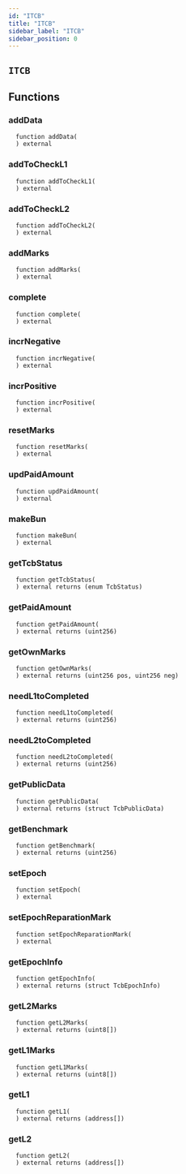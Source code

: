 ```yaml
---
id: "ITCB"
title: "ITCB"
sidebar_label: "ITCB"
sidebar_position: 0
---
```

[Ballot]: ../Ballot.md#Ballot
[Ballot-superpro-contract-ISuperpro]: ../Ballot.md#Ballot-superpro-contract-ISuperpro
[Ballot-info-struct-BallotInfo]: ../Ballot.md#Ballot-info-struct-BallotInfo
[Ballot-voters-struct-VoterInfo--]: ../Ballot.md#Ballot-voters-struct-VoterInfo--
[Ballot-userVote-mapping-address----uint256-]: ../Ballot.md#Ballot-userVote-mapping-address----uint256-
[Ballot-constructor-address-address-uint256-struct-ModifyRequest-]: ../Ballot.md#Ballot-constructor-address-address-uint256-struct-ModifyRequest-
[Ballot-vote-bool-]: ../Ballot.md#Ballot-vote-bool-
[Ballot-getInfo--]: ../Ballot.md#Ballot-getInfo--
[Ballot-setState-enum-BallotState-enum-BallotStateReason-]: ../Ballot.md#Ballot-setState-enum-BallotState-enum-BallotStateReason-
[Ballot-NewVote-address-bool-]: ../Ballot.md#Ballot-NewVote-address-bool-
[Offer]: ../Offer.md#Offer
[Offer-onlyProviderActionAccount--]: ../Offer.md#Offer-onlyProviderActionAccount--
[Offer-superpro-contract-ISuperpro]: ../Offer.md#Offer-superpro-contract-ISuperpro
[Offer-providers-contract-IProviderRegistry]: ../Offer.md#Offer-providers-contract-IProviderRegistry
[Offer-valueOffersFactory-contract-IValueOffersFactory]: ../Offer.md#Offer-valueOffersFactory-contract-IValueOffersFactory
[Offer-provider-address]: ../Offer.md#Offer-provider-address
[Offer-externalId-bytes32]: ../Offer.md#Offer-externalId-bytes32
[Offer-info-struct-OfferInfo]: ../Offer.md#Offer-info-struct-OfferInfo
[Offer-origins-struct-Origins]: ../Offer.md#Offer-origins-struct-Origins
[Offer-restrictions-mapping-enum-OfferType----struct-AddressHashSet-]: ../Offer.md#Offer-restrictions-mapping-enum-OfferType----struct-AddressHashSet-
[Offer-typesRestrictions-mapping-enum-OfferType----bool-]: ../Offer.md#Offer-typesRestrictions-mapping-enum-OfferType----bool-
[Offer-constructor-address-address-address-struct-OfferInfo-bytes32-]: ../Offer.md#Offer-constructor-address-address-address-struct-OfferInfo-bytes32-
[Offer-getOrigins--]: ../Offer.md#Offer-getOrigins--
[Offer-setName-string-]: ../Offer.md#Offer-setName-string-
[Offer-setDescription-string-]: ../Offer.md#Offer-setDescription-string-
[Offer-getProviderAuthority--]: ../Offer.md#Offer-getProviderAuthority--
[Offer-getInfo--]: ../Offer.md#Offer-getInfo--
[Offer-isCancelable--]: ../Offer.md#Offer-isCancelable--
[Offer-isEnabled--]: ../Offer.md#Offer-isEnabled--
[Offer-getDisabledAfter--]: ../Offer.md#Offer-getDisabledAfter--
[Offer-isAllowedFor-address-]: ../Offer.md#Offer-isAllowedFor-address-
[Offer-isRestrictionsPermitThatOffer-address-]: ../Offer.md#Offer-isRestrictionsPermitThatOffer-address-
[Offer-isRestrictedByOfferType-enum-OfferType-]: ../Offer.md#Offer-isRestrictedByOfferType-enum-OfferType-
[Offer-getClosingPrice-uint256-uint256-]: ../Offer.md#Offer-getClosingPrice-uint256-uint256-
[Offer-getHoldDeposit--]: ../Offer.md#Offer-getHoldDeposit--
[Offer-getOfferType--]: ../Offer.md#Offer-getOfferType--
[Offer-getOfferGroup--]: ../Offer.md#Offer-getOfferGroup--
[Offer-getProvider--]: ../Offer.md#Offer-getProvider--
[Offer-enable--]: ../Offer.md#Offer-enable--
[Offer-disable--]: ../Offer.md#Offer-disable--
[OffersFactory]: ../OffersFactory.md#OffersFactory
[OffersFactory-superpro-contract-ISuperpro]: ../OffersFactory.md#OffersFactory-superpro-contract-ISuperpro
[OffersFactory-offers-address--]: ../OffersFactory.md#OffersFactory-offers-address--
[OffersFactory-offersProvider-mapping-address----address-]: ../OffersFactory.md#OffersFactory-offersProvider-mapping-address----address-
[OffersFactory-constructor-address-]: ../OffersFactory.md#OffersFactory-constructor-address-
[OffersFactory-create-address-struct-OfferInfo-bytes32-]: ../OffersFactory.md#OffersFactory-create-address-struct-OfferInfo-bytes32-
[OffersFactory-getOffers--]: ../OffersFactory.md#OffersFactory-getOffers--
[OffersFactory-getOffersProvider-address-]: ../OffersFactory.md#OffersFactory-getOffersProvider-address-
[OffersFactory-OfferCreated-address-]: ../OffersFactory.md#OffersFactory-OfferCreated-address-
[Order]: ../Order.md#Order
[Order-onlyProviderActionAccount--]: ../Order.md#Order-onlyProviderActionAccount--
[Order-onlyConsumer--]: ../Order.md#Order-onlyConsumer--
[Order-parentOrder-address]: ../Order.md#Order-parentOrder-address
[Order-consumer-address]: ../Order.md#Order-consumer-address
[Order-startDate-uint256]: ../Order.md#Order-startDate-uint256
[Order-subOrders-address--]: ../Order.md#Order-subOrders-address--
[Order-externalId-bytes32]: ../Order.md#Order-externalId-bytes32
[Order-orderInfo-struct-OrderInfo]: ../Order.md#Order-orderInfo-struct-OrderInfo
[Order-orderResult-struct-OrderResult]: ../Order.md#Order-orderResult-struct-OrderResult
[Order-offerType-enum-OfferType]: ../Order.md#Order-offerType-enum-OfferType
[Order-origins-struct-Origins]: ../Order.md#Order-origins-struct-Origins
[Order-superpro-contract-ISuperpro]: ../Order.md#Order-superpro-contract-ISuperpro
[Order-changeWithdrawn-bool]: ../Order.md#Order-changeWithdrawn-bool
[Order-profitWithdrawn-bool]: ../Order.md#Order-profitWithdrawn-bool
[Order-suborderGroupCount-mapping-enum-OfferGroup----uint256-]: ../Order.md#Order-suborderGroupCount-mapping-enum-OfferGroup----uint256-
[Order-inputOffersTypesCount-mapping-enum-OfferType----uint256-]: ../Order.md#Order-inputOffersTypesCount-mapping-enum-OfferType----uint256-
[Order-constructor-address-address-address-struct-OrderInfo-uint256-bool-bytes32-]: ../Order.md#Order-constructor-address-address-address-struct-OrderInfo-uint256-bool-bytes32-
[Order-getOrigins--]: ../Order.md#Order-getOrigins--
[Order-start--]: ../Order.md#Order-start--
[Order-updateStatusFromSuborders-address-enum-OrderStatus-]: ../Order.md#Order-updateStatusFromSuborders-address-enum-OrderStatus-
[Order-complete-enum-OrderStatus-string-string-]: ../Order.md#Order-complete-enum-OrderStatus-string-string-
[Order-cancelOrder--]: ../Order.md#Order-cancelOrder--
[Order-isCompleted--]: ../Order.md#Order-isCompleted--
[Order-isReadyForProcessing--]: ../Order.md#Order-isReadyForProcessing--
[Order-setProcessingStatus--]: ../Order.md#Order-setProcessingStatus--
[Order-updateStatus-enum-OrderStatus-uint256-]: ../Order.md#Order-updateStatus-enum-OrderStatus-uint256-
[Order-getOrderInfo--]: ../Order.md#Order-getOrderInfo--
[Order-getOrderResult--]: ../Order.md#Order-getOrderResult--
[Order-getSubOrders--]: ../Order.md#Order-getSubOrders--
[Order-getChangeWithdrawn--]: ../Order.md#Order-getChangeWithdrawn--
[Order-getProfitWithdrawn--]: ../Order.md#Order-getProfitWithdrawn--
[Order-getConsumer--]: ../Order.md#Order-getConsumer--
[Order-getOrderPrice--]: ../Order.md#Order-getOrderPrice--
[Order-getParentOrder--]: ../Order.md#Order-getParentOrder--
[Order-createSubOrder-struct-OrderInfo-bool-bytes32-]: ../Order.md#Order-createSubOrder-struct-OrderInfo-bool-bytes32-
[Order-withdrawProfit--]: ../Order.md#Order-withdrawProfit--
[Order-withdrawChange--]: ../Order.md#Order-withdrawChange--
[Order-getExteranlId--]: ../Order.md#Order-getExteranlId--
[Order-OrderStatusUpdated-address-enum-OrderStatus-]: ../Order.md#Order-OrderStatusUpdated-address-enum-OrderStatus-
[Order-SubOrderCreated-address-]: ../Order.md#Order-SubOrderCreated-address-
[OrdersFactory]: ../OrdersFactory.md#OrdersFactory
[OrdersFactory-onlyOrder-uint256-]: ../OrdersFactory.md#OrdersFactory-onlyOrder-uint256-
[OrdersFactory-orderConsumer-mapping-address----address-]: ../OrdersFactory.md#OrdersFactory-orderConsumer-mapping-address----address-
[OrdersFactory-orderHoldDeposits-mapping-address----uint256-]: ../OrdersFactory.md#OrdersFactory-orderHoldDeposits-mapping-address----uint256-
[OrdersFactory-orderBlockingSuborders-mapping-address----mapping-address----uint256--]: ../OrdersFactory.md#OrdersFactory-orderBlockingSuborders-mapping-address----mapping-address----uint256--
[OrdersFactory-orderBlockingSubordersCount-mapping-address----uint256-]: ../OrdersFactory.md#OrdersFactory-orderBlockingSubordersCount-mapping-address----uint256-
[OrdersFactory-allOrders-address--]: ../OrdersFactory.md#OrdersFactory-allOrders-address--
[OrdersFactory-superpro-contract-ISuperpro]: ../OrdersFactory.md#OrdersFactory-superpro-contract-ISuperpro
[OrdersFactory-constructor-address-]: ../OrdersFactory.md#OrdersFactory-constructor-address-
[OrdersFactory-create-struct-OrderInfo-uint256-bool-bytes32-]: ../OrdersFactory.md#OrdersFactory-create-struct-OrderInfo-uint256-bool-bytes32-
[OrdersFactory-refillOrder-address-uint256-]: ../OrdersFactory.md#OrdersFactory-refillOrder-address-uint256-
[OrdersFactory-addSubOrder-address-uint256-struct-OrderInfo-bool-bytes32-]: ../OrdersFactory.md#OrdersFactory-addSubOrder-address-uint256-struct-OrderInfo-bool-bytes32-
[OrdersFactory-onOrderCompleted-address-bool-]: ../OrdersFactory.md#OrdersFactory-onOrderCompleted-address-bool-
[OrdersFactory-transferProfit-uint256-address-]: ../OrdersFactory.md#OrdersFactory-transferProfit-uint256-address-
[OrdersFactory-transferChange-uint256-]: ../OrdersFactory.md#OrdersFactory-transferChange-uint256-
[OrdersFactory-isValidOrder-address-]: ../OrdersFactory.md#OrdersFactory-isValidOrder-address-
[OrdersFactory-listAll--]: ../OrdersFactory.md#OrdersFactory-listAll--
[OrdersFactory-getOrderHoldDeposit-address-]: ../OrdersFactory.md#OrdersFactory-getOrderHoldDeposit-address-
[OrdersFactory-getOrderBlockingSubordersCount-address-]: ../OrdersFactory.md#OrdersFactory-getOrderBlockingSubordersCount-address-
[OrdersFactory-OrderCreated-address-]: ../OrdersFactory.md#OrdersFactory-OrderCreated-address-
[Provider]: ../Provider.md#Provider
[Provider-onlyAuthority--]: ../Provider.md#Provider-onlyAuthority--
[Provider-onlyTeeOffersFactory--]: ../Provider.md#Provider-onlyTeeOffersFactory--
[Provider-onlyOffersFactory--]: ../Provider.md#Provider-onlyOffersFactory--
[Provider-superpro-contract-ISuperpro]: ../Provider.md#Provider-superpro-contract-ISuperpro
[Provider-auth-address]: ../Provider.md#Provider-auth-address
[Provider-externalId-bytes32]: ../Provider.md#Provider-externalId-bytes32
[Provider-violationRate-uint256]: ../Provider.md#Provider-violationRate-uint256
[Provider-offers-struct-ProviderOffers]: ../Provider.md#Provider-offers-struct-ProviderOffers
[Provider-info-struct-ProviderInfo]: ../Provider.md#Provider-info-struct-ProviderInfo
[Provider-origins-struct-Origins]: ../Provider.md#Provider-origins-struct-Origins
[Provider-constructor-address-address-struct-ProviderInfo-bytes32-]: ../Provider.md#Provider-constructor-address-address-struct-ProviderInfo-bytes32-
[Provider-getOrigins--]: ../Provider.md#Provider-getOrigins--
[Provider-addOffer-address-]: ../Provider.md#Provider-addOffer-address-
[Provider-setOfferState-bool-uint256-]: ../Provider.md#Provider-setOfferState-bool-uint256-
[Provider-modify-struct-ProviderInfo-]: ../Provider.md#Provider-modify-struct-ProviderInfo-
[Provider-incrViolationRate--]: ../Provider.md#Provider-incrViolationRate--
[Provider-gc--]: ../Provider.md#Provider-gc--
[Provider-getAuth--]: ../Provider.md#Provider-getAuth--
[Provider-getTokenReceiver--]: ../Provider.md#Provider-getTokenReceiver--
[Provider-getActionAccount--]: ../Provider.md#Provider-getActionAccount--
[Provider-getInfo--]: ../Provider.md#Provider-getInfo--
[Provider-getViolationRate--]: ../Provider.md#Provider-getViolationRate--
[Provider-getTargetSecDepo-uint256-]: ../Provider.md#Provider-getTargetSecDepo-uint256-
[Provider-valueEnabledRecently--]: ../Provider.md#Provider-valueEnabledRecently--
[Provider-teeEnabledRecently--]: ../Provider.md#Provider-teeEnabledRecently--
[Provider-getValueOffers--]: ../Provider.md#Provider-getValueOffers--
[Provider-getTeeOffers--]: ../Provider.md#Provider-getTeeOffers--
[Provider-hasEnabledOffers--]: ../Provider.md#Provider-hasEnabledOffers--
[Provider-getOffersState--]: ../Provider.md#Provider-getOffersState--
[Provider-getExteranlId--]: ../Provider.md#Provider-getExteranlId--
[ProviderRegistry]: ../ProviderRegistry.md#ProviderRegistry
[ProviderRegistry-onlyNotRegistred--]: ../ProviderRegistry.md#ProviderRegistry-onlyNotRegistred--
[ProviderRegistry-onlyConsensus--]: ../ProviderRegistry.md#ProviderRegistry-onlyConsensus--
[ProviderRegistry-superpro-contract-ISuperpro]: ../ProviderRegistry.md#ProviderRegistry-superpro-contract-ISuperpro
[ProviderRegistry-providersInfo-mapping-address----address-]: ../ProviderRegistry.md#ProviderRegistry-providersInfo-mapping-address----address-
[ProviderRegistry-providersInfoList-address--]: ../ProviderRegistry.md#ProviderRegistry-providersInfoList-address--
[ProviderRegistry-constructor-address-]: ../ProviderRegistry.md#ProviderRegistry-constructor-address-
[ProviderRegistry-register-struct-ProviderInfo-bytes32-]: ../ProviderRegistry.md#ProviderRegistry-register-struct-ProviderInfo-bytes32-
[ProviderRegistry-get-address-]: ../ProviderRegistry.md#ProviderRegistry-get-address-
[ProviderRegistry-refillSecurityDepo-uint256-]: ../ProviderRegistry.md#ProviderRegistry-refillSecurityDepo-uint256-
[ProviderRegistry-returnSecurityDepo-uint256-]: ../ProviderRegistry.md#ProviderRegistry-returnSecurityDepo-uint256-
[ProviderRegistry-listAll--]: ../ProviderRegistry.md#ProviderRegistry-listAll--
[ProviderRegistry-checkRegistration-address-]: ../ProviderRegistry.md#ProviderRegistry-checkRegistration-address-
[ProviderRegistry-hasEnoughSecurityDeposit-address-]: ../ProviderRegistry.md#ProviderRegistry-hasEnoughSecurityDeposit-address-
[ProviderRegistry-chargePenalty-address-uint256-]: ../ProviderRegistry.md#ProviderRegistry-chargePenalty-address-uint256-
[ProviderRegistry-getSecurityDeposit-address-]: ../ProviderRegistry.md#ProviderRegistry-getSecurityDeposit-address-
[ProviderRegistry-ProviderRegistred-address-]: ../ProviderRegistry.md#ProviderRegistry-ProviderRegistred-address-
[Ratings]: ../Ratings.md#Ratings
[Staking]: ../Staking.md#Staking
[Staking-superpro-contract-ISuperpro]: ../Staking.md#Staking-superpro-contract-ISuperpro
[Staking-stakes-mapping-address----struct-StakeInfo-]: ../Staking.md#Staking-stakes-mapping-address----struct-StakeInfo-
[Staking-userLockedTokens-mapping-address----mapping-enum-ContractName----struct-LockedTokens--]: ../Staking.md#Staking-userLockedTokens-mapping-address----mapping-enum-ContractName----struct-LockedTokens--
[Staking-constructor-address-]: ../Staking.md#Staking-constructor-address-
[Staking-stake-uint256-]: ../Staking.md#Staking-stake-uint256-
[Staking-stakeFor-address-uint256-]: ../Staking.md#Staking-stakeFor-address-uint256-
[Staking-unstake-uint256-]: ../Staking.md#Staking-unstake-uint256-
[Staking-lock-address-uint256-uint256-]: ../Staking.md#Staking-lock-address-uint256-uint256-
[Staking-unlock-address-uint256-]: ../Staking.md#Staking-unlock-address-uint256-
[Staking-confiscateFrom-address-uint256-]: ../Staking.md#Staking-confiscateFrom-address-uint256-
[Staking-getStakeInfo-address-]: ../Staking.md#Staking-getStakeInfo-address-
[Staking-getLockInfo-address-enum-ContractName-]: ../Staking.md#Staking-getLockInfo-address-enum-ContractName-
[Superpro]: ../Superpro.md#Superpro
[Superpro-onlyIfInitializated--]: ../Superpro.md#Superpro-onlyIfInitializated--
[Superpro-owner-address]: ../Superpro.md#Superpro-owner-address
[Superpro-contracts-mapping-enum-ContractName----address-]: ../Superpro.md#Superpro-contracts-mapping-enum-ContractName----address-
[Superpro-params-mapping-enum-ParamName----uint256-]: ../Superpro.md#Superpro-params-mapping-enum-ParamName----uint256-
[Superpro-init-struct-SuperproConfig-]: ../Superpro.md#Superpro-init-struct-SuperproConfig-
[Superpro-getLatestSuperpro--]: ../Superpro.md#Superpro-getLatestSuperpro--
[Superpro-getNameByAddress-address-]: ../Superpro.md#Superpro-getNameByAddress-address-
[Superpro-setAddress-enum-ContractName-address-]: ../Superpro.md#Superpro-setAddress-enum-ContractName-address-
[Superpro-getAddress-enum-ContractName-]: ../Superpro.md#Superpro-getAddress-enum-ContractName-
[Superpro-setParam-enum-ParamName-uint256-]: ../Superpro.md#Superpro-setParam-enum-ParamName-uint256-
[Superpro-getParam-enum-ParamName-]: ../Superpro.md#Superpro-getParam-enum-ParamName-
[SuperproToken]: ../SuperproToken.md#SuperproToken
[SuperproToken-superpro-contract-ISuperpro]: ../SuperproToken.md#SuperproToken-superpro-contract-ISuperpro
[SuperproToken-constructor-address-uint256-string-string-]: ../SuperproToken.md#SuperproToken-constructor-address-uint256-string-string-
[SuperproToken-mint-address-uint256-]: ../SuperproToken.md#SuperproToken-mint-address-uint256-
[TeeOffer]: ../TeeOffer.md#TeeOffer
[TeeOffer-onlyProviderActionAccount--]: ../TeeOffer.md#TeeOffer-onlyProviderActionAccount--
[TeeOffer-onlyTeeOffersFactory--]: ../TeeOffer.md#TeeOffer-onlyTeeOffersFactory--
[TeeOffer-notBlocked--]: ../TeeOffer.md#TeeOffer-notBlocked--
[TeeOffer-provider-address]: ../TeeOffer.md#TeeOffer-provider-address
[TeeOffer-violationRate-uint8]: ../TeeOffer.md#TeeOffer-violationRate-uint8
[TeeOffer-disabledAfter-uint256]: ../TeeOffer.md#TeeOffer-disabledAfter-uint256
[TeeOffer-externalId-bytes32]: ../TeeOffer.md#TeeOffer-externalId-bytes32
[TeeOffer-info-struct-TeeOfferInfo]: ../TeeOffer.md#TeeOffer-info-struct-TeeOfferInfo
[TeeOffer-origins-struct-Origins]: ../TeeOffer.md#TeeOffer-origins-struct-Origins
[TeeOffer-superpro-contract-ISuperpro]: ../TeeOffer.md#TeeOffer-superpro-contract-ISuperpro
[TeeOffer-tcbLocked-mapping-address----struct-LockedTokens-]: ../TeeOffer.md#TeeOffer-tcbLocked-mapping-address----struct-LockedTokens-
[TeeOffer-tcbAddedTime-mapping-address----uint256-]: ../TeeOffer.md#TeeOffer-tcbAddedTime-mapping-address----uint256-
[TeeOffer-totalLocked-uint256]: ../TeeOffer.md#TeeOffer-totalLocked-uint256
[TeeOffer-tlbAddedTime-uint256]: ../TeeOffer.md#TeeOffer-tlbAddedTime-uint256
[TeeOffer-constructor-address-address-address-struct-TeeOfferInfo-bytes32-]: ../TeeOffer.md#TeeOffer-constructor-address-address-address-struct-TeeOfferInfo-bytes32-
[TeeOffer-getOrigins--]: ../TeeOffer.md#TeeOffer-getOrigins--
[TeeOffer-setName-string-]: ../TeeOffer.md#TeeOffer-setName-string-
[TeeOffer-setDescription-string-]: ../TeeOffer.md#TeeOffer-setDescription-string-
[TeeOffer-setKeys-string-]: ../TeeOffer.md#TeeOffer-setKeys-string-
[TeeOffer-enable--]: ../TeeOffer.md#TeeOffer-enable--
[TeeOffer-disable--]: ../TeeOffer.md#TeeOffer-disable--
[TeeOffer-addTlb-string-]: ../TeeOffer.md#TeeOffer-addTlb-string-
[TeeOffer-addTcb-address-]: ../TeeOffer.md#TeeOffer-addTcb-address-
[TeeOffer-blockOffer--]: ../TeeOffer.md#TeeOffer-blockOffer--
[TeeOffer-lock-address-uint256-]: ../TeeOffer.md#TeeOffer-lock-address-uint256-
[TeeOffer-unlock-address-uint256-]: ../TeeOffer.md#TeeOffer-unlock-address-uint256-
[TeeOffer-incrViolationRate--]: ../TeeOffer.md#TeeOffer-incrViolationRate--
[TeeOffer-getClosingPrice-uint256-uint256-]: ../TeeOffer.md#TeeOffer-getClosingPrice-uint256-uint256-
[TeeOffer-isCancelable--]: ../TeeOffer.md#TeeOffer-isCancelable--
[TeeOffer-isEnabled--]: ../TeeOffer.md#TeeOffer-isEnabled--
[TeeOffer-getLastTlbAddedTime--]: ../TeeOffer.md#TeeOffer-getLastTlbAddedTime--
[TeeOffer-getLastTcbAddedTime--]: ../TeeOffer.md#TeeOffer-getLastTcbAddedTime--
[TeeOffer-getDisabledAfter--]: ../TeeOffer.md#TeeOffer-getDisabledAfter--
[TeeOffer-hasTcb-address-]: ../TeeOffer.md#TeeOffer-hasTcb-address-
[TeeOffer-getLockInfo-address-]: ../TeeOffer.md#TeeOffer-getLockInfo-address-
[TeeOffer-getTotalLocked--]: ../TeeOffer.md#TeeOffer-getTotalLocked--
[TeeOffer-getViolationRate--]: ../TeeOffer.md#TeeOffer-getViolationRate--
[TeeOffer-getTcb--]: ../TeeOffer.md#TeeOffer-getTcb--
[TeeOffer-getTlb--]: ../TeeOffer.md#TeeOffer-getTlb--
[TeeOffer-get--]: ../TeeOffer.md#TeeOffer-get--
[TeeOffer-getInfo--]: ../TeeOffer.md#TeeOffer-getInfo--
[TeeOffer-getLastTcbReward--]: ../TeeOffer.md#TeeOffer-getLastTcbReward--
[TeeOffer-getProvider--]: ../TeeOffer.md#TeeOffer-getProvider--
[TeeOffer-getOfferType--]: ../TeeOffer.md#TeeOffer-getOfferType--
[TeeOffer-getOfferGroup--]: ../TeeOffer.md#TeeOffer-getOfferGroup--
[TeeOffer-getHoldDeposit--]: ../TeeOffer.md#TeeOffer-getHoldDeposit--
[TeeOffer-isAllowedFor-address-]: ../TeeOffer.md#TeeOffer-isAllowedFor-address-
[TeeOffer-isRestrictionsPermitThatOffer-address-]: ../TeeOffer.md#TeeOffer-isRestrictionsPermitThatOffer-address-
[TeeOffer-isRestrictedByOfferType-enum-OfferType-]: ../TeeOffer.md#TeeOffer-isRestrictedByOfferType-enum-OfferType-
[TeeOffersFactory]: ../TeeOffersFactory.md#TeeOffersFactory
[TeeOffersFactory-onlyConsensus--]: ../TeeOffersFactory.md#TeeOffersFactory-onlyConsensus--
[TeeOffersFactory-superpro-contract-ISuperpro]: ../TeeOffersFactory.md#TeeOffersFactory-superpro-contract-ISuperpro
[TeeOffersFactory-teeOffers-address--]: ../TeeOffersFactory.md#TeeOffersFactory-teeOffers-address--
[TeeOffersFactory-deviceIDs-mapping-bytes32----address-]: ../TeeOffersFactory.md#TeeOffersFactory-deviceIDs-mapping-bytes32----address-
[TeeOffersFactory-offersProvider-mapping-address----address-]: ../TeeOffersFactory.md#TeeOffersFactory-offersProvider-mapping-address----address-
[TeeOffersFactory-constructor-address-]: ../TeeOffersFactory.md#TeeOffersFactory-constructor-address-
[TeeOffersFactory-create-address-struct-TeeOfferInfo-bytes32-]: ../TeeOffersFactory.md#TeeOffersFactory-create-address-struct-TeeOfferInfo-bytes32-
[TeeOffersFactory-addTcb-address-]: ../TeeOffersFactory.md#TeeOffersFactory-addTcb-address-
[TeeOffersFactory-blockDevice-address-]: ../TeeOffersFactory.md#TeeOffersFactory-blockDevice-address-
[TeeOffersFactory-lockTcbReward-address-uint256-]: ../TeeOffersFactory.md#TeeOffersFactory-lockTcbReward-address-uint256-
[TeeOffersFactory-unlockTcbReward-address-uint256-]: ../TeeOffersFactory.md#TeeOffersFactory-unlockTcbReward-address-uint256-
[TeeOffersFactory-calcReparation-address-]: ../TeeOffersFactory.md#TeeOffersFactory-calcReparation-address-
[TeeOffersFactory-chargeReparation-address-uint256-]: ../TeeOffersFactory.md#TeeOffersFactory-chargeReparation-address-uint256-
[TeeOffersFactory-checkTcb-address-]: ../TeeOffersFactory.md#TeeOffersFactory-checkTcb-address-
[TeeOffersFactory-getOffersProvider-address-]: ../TeeOffersFactory.md#TeeOffersFactory-getOffersProvider-address-
[TeeOffersFactory-listAll--]: ../TeeOffersFactory.md#TeeOffersFactory-listAll--
[TeeOffersFactory-TeeOfferCreated-address-]: ../TeeOffersFactory.md#TeeOffersFactory-TeeOfferCreated-address-
[Voting]: ../Voting.md#Voting
[Voting-superpro-contract-ISuperpro]: ../Voting.md#Voting-superpro-contract-ISuperpro
[Voting-ballots-address--]: ../Voting.md#Voting-ballots-address--
[Voting-ballotsIndex-mapping-address----uint256-]: ../Voting.md#Voting-ballotsIndex-mapping-address----uint256-
[Voting-usersBallots-mapping-address----address---]: ../Voting.md#Voting-usersBallots-mapping-address----address---
[Voting-usersHoldedVotes-mapping-address----uint256-]: ../Voting.md#Voting-usersHoldedVotes-mapping-address----uint256-
[Voting-totalHoldedVotes-uint256]: ../Voting.md#Voting-totalHoldedVotes-uint256
[Voting-constructor-contract-ISuperpro-]: ../Voting.md#Voting-constructor-contract-ISuperpro-
[Voting-hold-uint256-]: ../Voting.md#Voting-hold-uint256-
[Voting-unhold-uint256-]: ../Voting.md#Voting-unhold-uint256-
[Voting-getUserHoldedVotesCount-address-]: ../Voting.md#Voting-getUserHoldedVotesCount-address-
[Voting-getTotalHoldedVotes--]: ../Voting.md#Voting-getTotalHoldedVotes--
[Voting-createBallotForAddressUpdate-enum-ContractName-address-]: ../Voting.md#Voting-createBallotForAddressUpdate-enum-ContractName-address-
[Voting-createBallotForParamUpdate-enum-ParamName-uint256-]: ../Voting.md#Voting-createBallotForParamUpdate-enum-ParamName-uint256-
[Voting-getUserBallots-address-]: ../Voting.md#Voting-getUserBallots-address-
[Voting-getBallots--]: ../Voting.md#Voting-getBallots--
[Voting-resolve-address-]: ../Voting.md#Voting-resolve-address-
[Voting-BallotCreated-address-]: ../Voting.md#Voting-BallotCreated-address-
[Consensus]: ../consensus/Consensus.md#Consensus
[Consensus-superpro-contract-ISuperpro]: ../consensus/Consensus.md#Consensus-superpro-contract-ISuperpro
[Consensus-initedBlocks-mapping-address----address-]: ../consensus/Consensus.md#Consensus-initedBlocks-mapping-address----address-
[Consensus-timeInited-mapping-address----uint256-]: ../consensus/Consensus.md#Consensus-timeInited-mapping-address----uint256-
[Consensus-constructor-address-]: ../consensus/Consensus.md#Consensus-constructor-address-
[Consensus-initTcb-address-]: ../consensus/Consensus.md#Consensus-initTcb-address-
[Consensus-claimRewards-address-]: ../consensus/Consensus.md#Consensus-claimRewards-address-
[Consensus-unlockRewards-address-uint256-]: ../consensus/Consensus.md#Consensus-unlockRewards-address-uint256-
[Consensus-addToSupply-address-]: ../consensus/Consensus.md#Consensus-addToSupply-address-
[Consensus-getInitedTcb-address-]: ../consensus/Consensus.md#Consensus-getInitedTcb-address-
[Consensus-getTimeInited-address-]: ../consensus/Consensus.md#Consensus-getTimeInited-address-
[Consensus-TCBInited-address-]: ../consensus/Consensus.md#Consensus-TCBInited-address-
[Epochs]: ../consensus/Epochs.md#Epochs
[Epochs-OnlyConsensus--]: ../consensus/Epochs.md#Epochs-OnlyConsensus--
[Epochs-superpro-contract-ISuperpro]: ../consensus/Epochs.md#Epochs-superpro-contract-ISuperpro
[Epochs-epochs-struct-Epoch--]: ../consensus/Epochs.md#Epochs-epochs-struct-Epoch--
[Epochs-constructor-address-]: ../consensus/Epochs.md#Epochs-constructor-address-
[Epochs-add-address-]: ../consensus/Epochs.md#Epochs-add-address-
[Epochs-makeReparation-address-uint256-]: ../consensus/Epochs.md#Epochs-makeReparation-address-uint256-
[Epochs-getReward-address-]: ../consensus/Epochs.md#Epochs-getReward-address-
[Epochs-getReparationBonus-address-]: ../consensus/Epochs.md#Epochs-getReparationBonus-address-
[Epochs-count--]: ../consensus/Epochs.md#Epochs-count--
[Epochs-getEpoch-uint256-]: ../consensus/Epochs.md#Epochs-getEpoch-uint256-
[LastBlocks]: ../consensus/LastBlocks.md#LastBlocks
[LastBlocks-OnlyConsensus--]: ../consensus/LastBlocks.md#LastBlocks-OnlyConsensus--
[LastBlocks-superpro-contract-ISuperpro]: ../consensus/LastBlocks.md#LastBlocks-superpro-contract-ISuperpro
[LastBlocks-tcbs-struct-AddressHashSet]: ../consensus/LastBlocks.md#LastBlocks-tcbs-struct-AddressHashSet
[LastBlocks-tee-mapping-address----address-]: ../consensus/LastBlocks.md#LastBlocks-tee-mapping-address----address-
[LastBlocks-tcbTime-mapping-address----uint256-]: ../consensus/LastBlocks.md#LastBlocks-tcbTime-mapping-address----uint256-
[LastBlocks-constructor-address-]: ../consensus/LastBlocks.md#LastBlocks-constructor-address-
[LastBlocks-count--]: ../consensus/LastBlocks.md#LastBlocks-count--
[LastBlocks-getCreatedTime-address-]: ../consensus/LastBlocks.md#LastBlocks-getCreatedTime-address-
[LastBlocks-add-address-]: ../consensus/LastBlocks.md#LastBlocks-add-address-
[LastBlocks-addMany-address---]: ../consensus/LastBlocks.md#LastBlocks-addMany-address---
[LastBlocks-remove-address-]: ../consensus/LastBlocks.md#LastBlocks-remove-address-
[LastBlocks-gc--]: ../consensus/LastBlocks.md#LastBlocks-gc--
[LastBlocks-getRandomL1-address-]: ../consensus/LastBlocks.md#LastBlocks-getRandomL1-address-
[LastBlocks-listAll--]: ../consensus/LastBlocks.md#LastBlocks-listAll--
[Suspicious]: ../consensus/Suspicious.md#Suspicious
[Suspicious-OnlyConsensus--]: ../consensus/Suspicious.md#Suspicious-OnlyConsensus--
[Suspicious-suspiciousTCB-struct-AddressHashSet]: ../consensus/Suspicious.md#Suspicious-suspiciousTCB-struct-AddressHashSet
[Suspicious-superpro-contract-ISuperpro]: ../consensus/Suspicious.md#Suspicious-superpro-contract-ISuperpro
[Suspicious-constructor-address-]: ../consensus/Suspicious.md#Suspicious-constructor-address-
[Suspicious-add-address-]: ../consensus/Suspicious.md#Suspicious-add-address-
[Suspicious-addMany-address---]: ../consensus/Suspicious.md#Suspicious-addMany-address---
[Suspicious-remove-address-]: ../consensus/Suspicious.md#Suspicious-remove-address-
[Suspicious-removeMany-address---]: ../consensus/Suspicious.md#Suspicious-removeMany-address---
[Suspicious-getRandomL2-address-uint16-]: ../consensus/Suspicious.md#Suspicious-getRandomL2-address-uint16-
[Suspicious-listAll--]: ../consensus/Suspicious.md#Suspicious-listAll--
[Suspicious-count--]: ../consensus/Suspicious.md#Suspicious-count--
[TCB]: ../consensus/TCB.md#TCB
[TCB-onlySuspicious--]: ../consensus/TCB.md#TCB-onlySuspicious--
[TCB-onlyLastBlocks--]: ../consensus/TCB.md#TCB-onlyLastBlocks--
[TCB-onlyConsensus--]: ../consensus/TCB.md#TCB-onlyConsensus--
[TCB-onlyEpochs--]: ../consensus/TCB.md#TCB-onlyEpochs--
[TCB-onlyActionAccount--]: ../consensus/TCB.md#TCB-onlyActionAccount--
[TCB-superpro-contract-ISuperpro]: ../consensus/TCB.md#TCB-superpro-contract-ISuperpro
[TCB-quote-string]: ../consensus/TCB.md#TCB-quote-string
[TCB-publicData-struct-TcbPublicData]: ../consensus/TCB.md#TCB-publicData-struct-TcbPublicData
[TCB-utilData-struct-TcbUtilityData]: ../consensus/TCB.md#TCB-utilData-struct-TcbUtilityData
[TCB-status-enum-TcbStatus]: ../consensus/TCB.md#TCB-status-enum-TcbStatus
[TCB-epoch-struct-TcbEpochInfo]: ../consensus/TCB.md#TCB-epoch-struct-TcbEpochInfo
[TCB-constructor-uint256-uint256-address-address-]: ../consensus/TCB.md#TCB-constructor-uint256-uint256-address-address-
[TCB-addToCheckL1-address---]: ../consensus/TCB.md#TCB-addToCheckL1-address---
[TCB-addToCheckL2-address---]: ../consensus/TCB.md#TCB-addToCheckL2-address---
[TCB-addMarks-enum-LType-uint8---]: ../consensus/TCB.md#TCB-addMarks-enum-LType-uint8---
[TCB-complete--]: ../consensus/TCB.md#TCB-complete--
[TCB-incrPositive--]: ../consensus/TCB.md#TCB-incrPositive--
[TCB-incrNegative--]: ../consensus/TCB.md#TCB-incrNegative--
[TCB-resetMarks--]: ../consensus/TCB.md#TCB-resetMarks--
[TCB-makeBun--]: ../consensus/TCB.md#TCB-makeBun--
[TCB-addData-uint256-string-bytes32-string-]: ../consensus/TCB.md#TCB-addData-uint256-string-bytes32-string-
[TCB-updPaidAmount-uint256-]: ../consensus/TCB.md#TCB-updPaidAmount-uint256-
[TCB-getTcbStatus--]: ../consensus/TCB.md#TCB-getTcbStatus--
[TCB-getPaidAmount--]: ../consensus/TCB.md#TCB-getPaidAmount--
[TCB-getPublicData--]: ../consensus/TCB.md#TCB-getPublicData--
[TCB-getQuote--]: ../consensus/TCB.md#TCB-getQuote--
[TCB-getOwnMarks--]: ../consensus/TCB.md#TCB-getOwnMarks--
[TCB-getBenchmark--]: ../consensus/TCB.md#TCB-getBenchmark--
[TCB-setEpoch-uint256-]: ../consensus/TCB.md#TCB-setEpoch-uint256-
[TCB-setEpochReparationMark-bool-]: ../consensus/TCB.md#TCB-setEpochReparationMark-bool-
[TCB-needL1toCompleted-uint256-]: ../consensus/TCB.md#TCB-needL1toCompleted-uint256-
[TCB-needL2toCompleted-uint256-]: ../consensus/TCB.md#TCB-needL2toCompleted-uint256-
[TCB-getL1Marks--]: ../consensus/TCB.md#TCB-getL1Marks--
[TCB-getL2Marks--]: ../consensus/TCB.md#TCB-getL2Marks--
[TCB-getL1--]: ../consensus/TCB.md#TCB-getL1--
[TCB-getL2--]: ../consensus/TCB.md#TCB-getL2--
[TCB-getEpochInfo--]: ../consensus/TCB.md#TCB-getEpochInfo--
[IConsensus]: IConsensus.md#IConsensus
[IConsensus-claimRewards-address-]: IConsensus.md#IConsensus-claimRewards-address-
[IConsensus-addToSupply-address-]: IConsensus.md#IConsensus-addToSupply-address-
[IConsensus-unlockRewards-address-uint256-]: IConsensus.md#IConsensus-unlockRewards-address-uint256-
[IConsensus-initTcb-address-]: IConsensus.md#IConsensus-initTcb-address-
[IEpochs]: IEpochs.md#IEpochs
[IEpochs-add-address-]: IEpochs.md#IEpochs-add-address-
[IEpochs-makeReparation-address-uint256-]: IEpochs.md#IEpochs-makeReparation-address-uint256-
[IEpochs-getReward-address-]: IEpochs.md#IEpochs-getReward-address-
[IEpochs-getReparationBonus-address-]: IEpochs.md#IEpochs-getReparationBonus-address-
[IEpochs-getEpoch-uint256-]: IEpochs.md#IEpochs-getEpoch-uint256-
[ILastBlocks]: ILastBlocks.md#ILastBlocks
[ILastBlocks-getCreatedTime-address-]: ILastBlocks.md#ILastBlocks-getCreatedTime-address-
[ILastBlocks-count--]: ILastBlocks.md#ILastBlocks-count--
[ILastBlocks-addMany-address---]: ILastBlocks.md#ILastBlocks-addMany-address---
[ILastBlocks-add-address-]: ILastBlocks.md#ILastBlocks-add-address-
[ILastBlocks-remove-address-]: ILastBlocks.md#ILastBlocks-remove-address-
[IOffer]: IOffer.md#IOffer
[IOffer-getHoldDeposit--]: IOffer.md#IOffer-getHoldDeposit--
[IOffer-isAllowedFor-address-]: IOffer.md#IOffer-isAllowedFor-address-
[IOffer-isRestrictionsPermitThatOffer-address-]: IOffer.md#IOffer-isRestrictionsPermitThatOffer-address-
[IOffer-isRestrictedByOfferType-enum-OfferType-]: IOffer.md#IOffer-isRestrictedByOfferType-enum-OfferType-
[IOffer-getClosingPrice-uint256-uint256-]: IOffer.md#IOffer-getClosingPrice-uint256-uint256-
[IOffer-getOfferType--]: IOffer.md#IOffer-getOfferType--
[IOffer-getOfferGroup--]: IOffer.md#IOffer-getOfferGroup--
[IOffer-getProvider--]: IOffer.md#IOffer-getProvider--
[IOffer-getDisabledAfter--]: IOffer.md#IOffer-getDisabledAfter--
[IOffer-isCancelable--]: IOffer.md#IOffer-isCancelable--
[IOffer-isEnabled--]: IOffer.md#IOffer-isEnabled--
[IOffersFactory]: IOffersFactory.md#IOffersFactory
[IOffersFactory-getOffersProvider-address-]: IOffersFactory.md#IOffersFactory-getOffersProvider-address-
[IOrder]: IOrder.md#IOrder
[IOrder-updateStatus-enum-OrderStatus-uint256-]: IOrder.md#IOrder-updateStatus-enum-OrderStatus-uint256-
[IOrder-complete-enum-OrderStatus-string-string-]: IOrder.md#IOrder-complete-enum-OrderStatus-string-string-
[IOrder-isCompleted--]: IOrder.md#IOrder-isCompleted--
[IOrder-getConsumer--]: IOrder.md#IOrder-getConsumer--
[IOrder-getParentOrder--]: IOrder.md#IOrder-getParentOrder--
[IOrder-getOrderPrice--]: IOrder.md#IOrder-getOrderPrice--
[IOrder-getOrderInfo--]: IOrder.md#IOrder-getOrderInfo--
[IOrder-getOrderResult--]: IOrder.md#IOrder-getOrderResult--
[IOrder-updateStatusFromSuborders-address-enum-OrderStatus-]: IOrder.md#IOrder-updateStatusFromSuborders-address-enum-OrderStatus-
[IOrdersFactory]: IOrdersFactory.md#IOrdersFactory
[IOrdersFactory-addSubOrder-address-uint256-struct-OrderInfo-bool-bytes32-]: IOrdersFactory.md#IOrdersFactory-addSubOrder-address-uint256-struct-OrderInfo-bool-bytes32-
[IOrdersFactory-onOrderCompleted-address-bool-]: IOrdersFactory.md#IOrdersFactory-onOrderCompleted-address-bool-
[IOrdersFactory-transferProfit-uint256-address-]: IOrdersFactory.md#IOrdersFactory-transferProfit-uint256-address-
[IOrdersFactory-transferChange-uint256-]: IOrdersFactory.md#IOrdersFactory-transferChange-uint256-
[IOrdersFactory-isValidOrder-address-]: IOrdersFactory.md#IOrdersFactory-isValidOrder-address-
[IOrdersFactory-getOrderBlockingSubordersCount-address-]: IOrdersFactory.md#IOrdersFactory-getOrderBlockingSubordersCount-address-
[IProvider]: IProvider.md#IProvider
[IProvider-incrViolationRate--]: IProvider.md#IProvider-incrViolationRate--
[IProvider-setOfferState-bool-uint256-]: IProvider.md#IProvider-setOfferState-bool-uint256-
[IProvider-addOffer-address-]: IProvider.md#IProvider-addOffer-address-
[IProvider-gc--]: IProvider.md#IProvider-gc--
[IProvider-getAuth--]: IProvider.md#IProvider-getAuth--
[IProvider-getTokenReceiver--]: IProvider.md#IProvider-getTokenReceiver--
[IProvider-getActionAccount--]: IProvider.md#IProvider-getActionAccount--
[IProvider-getInfo--]: IProvider.md#IProvider-getInfo--
[IProvider-getViolationRate--]: IProvider.md#IProvider-getViolationRate--
[IProvider-getTargetSecDepo-uint256-]: IProvider.md#IProvider-getTargetSecDepo-uint256-
[IProvider-hasEnabledOffers--]: IProvider.md#IProvider-hasEnabledOffers--
[IProviderRegistry]: IProviderRegistry.md#IProviderRegistry
[IProviderRegistry-checkRegistration-address-]: IProviderRegistry.md#IProviderRegistry-checkRegistration-address-
[IProviderRegistry-getSecurityDeposit-address-]: IProviderRegistry.md#IProviderRegistry-getSecurityDeposit-address-
[IProviderRegistry-get-address-]: IProviderRegistry.md#IProviderRegistry-get-address-
[IProviderRegistry-hasEnoughSecurityDeposit-address-]: IProviderRegistry.md#IProviderRegistry-hasEnoughSecurityDeposit-address-
[IProviderRegistry-chargePenalty-address-uint256-]: IProviderRegistry.md#IProviderRegistry-chargePenalty-address-uint256-
[IRatings]: IRatings.md#IRatings
[IStaking]: IStaking.md#IStaking
[IStaking-stake-uint256-]: IStaking.md#IStaking-stake-uint256-
[IStaking-stakeFor-address-uint256-]: IStaking.md#IStaking-stakeFor-address-uint256-
[IStaking-unstake-uint256-]: IStaking.md#IStaking-unstake-uint256-
[IStaking-lock-address-uint256-uint256-]: IStaking.md#IStaking-lock-address-uint256-uint256-
[IStaking-unlock-address-uint256-]: IStaking.md#IStaking-unlock-address-uint256-
[IStaking-confiscateFrom-address-uint256-]: IStaking.md#IStaking-confiscateFrom-address-uint256-
[IStaking-getStakeInfo-address-]: IStaking.md#IStaking-getStakeInfo-address-
[IStaking-getLockInfo-address-enum-ContractName-]: IStaking.md#IStaking-getLockInfo-address-enum-ContractName-
[ISuperpro]: ISuperpro.md#ISuperpro
[ISuperpro-getLatestSuperpro--]: ISuperpro.md#ISuperpro-getLatestSuperpro--
[ISuperpro-getNameByAddress-address-]: ISuperpro.md#ISuperpro-getNameByAddress-address-
[ISuperpro-getAddress-enum-ContractName-]: ISuperpro.md#ISuperpro-getAddress-enum-ContractName-
[ISuperpro-setAddress-enum-ContractName-address-]: ISuperpro.md#ISuperpro-setAddress-enum-ContractName-address-
[ISuperpro-setParam-enum-ParamName-uint256-]: ISuperpro.md#ISuperpro-setParam-enum-ParamName-uint256-
[ISuperpro-getParam-enum-ParamName-]: ISuperpro.md#ISuperpro-getParam-enum-ParamName-
[ISuspicious]: ISuspicious.md#ISuspicious
[ISuspicious-getRandomL2-address-uint16-]: ISuspicious.md#ISuspicious-getRandomL2-address-uint16-
[ISuspicious-add-address-]: ISuspicious.md#ISuspicious-add-address-
[ISuspicious-addMany-address---]: ISuspicious.md#ISuspicious-addMany-address---
[ISuspicious-remove-address-]: ISuspicious.md#ISuspicious-remove-address-
[ISuspicious-removeMany-address---]: ISuspicious.md#ISuspicious-removeMany-address---
[ISuspicious-listAll--]: ISuspicious.md#ISuspicious-listAll--
[ISuspicious-count--]: ISuspicious.md#ISuspicious-count--
[ITCB]: #ITCB
[ITCB-addData-uint256-string-bytes32-string-]: #ITCB-addData-uint256-string-bytes32-string-
[ITCB-addToCheckL1-address---]: #ITCB-addToCheckL1-address---
[ITCB-addToCheckL2-address---]: #ITCB-addToCheckL2-address---
[ITCB-addMarks-enum-LType-uint8---]: #ITCB-addMarks-enum-LType-uint8---
[ITCB-complete--]: #ITCB-complete--
[ITCB-incrNegative--]: #ITCB-incrNegative--
[ITCB-incrPositive--]: #ITCB-incrPositive--
[ITCB-resetMarks--]: #ITCB-resetMarks--
[ITCB-updPaidAmount-uint256-]: #ITCB-updPaidAmount-uint256-
[ITCB-makeBun--]: #ITCB-makeBun--
[ITCB-getTcbStatus--]: #ITCB-getTcbStatus--
[ITCB-getPaidAmount--]: #ITCB-getPaidAmount--
[ITCB-getOwnMarks--]: #ITCB-getOwnMarks--
[ITCB-needL1toCompleted-uint256-]: #ITCB-needL1toCompleted-uint256-
[ITCB-needL2toCompleted-uint256-]: #ITCB-needL2toCompleted-uint256-
[ITCB-getPublicData--]: #ITCB-getPublicData--
[ITCB-getBenchmark--]: #ITCB-getBenchmark--
[ITCB-setEpoch-uint256-]: #ITCB-setEpoch-uint256-
[ITCB-setEpochReparationMark-bool-]: #ITCB-setEpochReparationMark-bool-
[ITCB-getEpochInfo--]: #ITCB-getEpochInfo--
[ITCB-getL2Marks--]: #ITCB-getL2Marks--
[ITCB-getL1Marks--]: #ITCB-getL1Marks--
[ITCB-getL1--]: #ITCB-getL1--
[ITCB-getL2--]: #ITCB-getL2--
[ITeeOffer]: ITeeOffer.md#ITeeOffer
[ITeeOffer-addTcb-address-]: ITeeOffer.md#ITeeOffer-addTcb-address-
[ITeeOffer-lock-address-uint256-]: ITeeOffer.md#ITeeOffer-lock-address-uint256-
[ITeeOffer-unlock-address-uint256-]: ITeeOffer.md#ITeeOffer-unlock-address-uint256-
[ITeeOffer-blockOffer--]: ITeeOffer.md#ITeeOffer-blockOffer--
[ITeeOffer-incrViolationRate--]: ITeeOffer.md#ITeeOffer-incrViolationRate--
[ITeeOffer-enable--]: ITeeOffer.md#ITeeOffer-enable--
[ITeeOffer-disable--]: ITeeOffer.md#ITeeOffer-disable--
[ITeeOffer-get--]: ITeeOffer.md#ITeeOffer-get--
[ITeeOffer-getInfo--]: ITeeOffer.md#ITeeOffer-getInfo--
[ITeeOffer-getLastTcbReward--]: ITeeOffer.md#ITeeOffer-getLastTcbReward--
[ITeeOffer-getTcb--]: ITeeOffer.md#ITeeOffer-getTcb--
[ITeeOffer-hasTcb-address-]: ITeeOffer.md#ITeeOffer-hasTcb-address-
[ITeeOffer-getTotalLocked--]: ITeeOffer.md#ITeeOffer-getTotalLocked--
[ITeeOffer-getViolationRate--]: ITeeOffer.md#ITeeOffer-getViolationRate--
[ITeeOffer-getLockInfo-address-]: ITeeOffer.md#ITeeOffer-getLockInfo-address-
[ITeeOffersFactory]: ITeeOffersFactory.md#ITeeOffersFactory
[ITeeOffersFactory-listAll--]: ITeeOffersFactory.md#ITeeOffersFactory-listAll--
[ITeeOffersFactory-calcReparation-address-]: ITeeOffersFactory.md#ITeeOffersFactory-calcReparation-address-
[ITeeOffersFactory-create-address-struct-TeeOfferInfo-bytes32-]: ITeeOffersFactory.md#ITeeOffersFactory-create-address-struct-TeeOfferInfo-bytes32-
[ITeeOffersFactory-checkTcb-address-]: ITeeOffersFactory.md#ITeeOffersFactory-checkTcb-address-
[ITeeOffersFactory-chargeReparation-address-uint256-]: ITeeOffersFactory.md#ITeeOffersFactory-chargeReparation-address-uint256-
[ITeeOffersFactory-unlockTcbReward-address-uint256-]: ITeeOffersFactory.md#ITeeOffersFactory-unlockTcbReward-address-uint256-
[ITeeOffersFactory-lockTcbReward-address-uint256-]: ITeeOffersFactory.md#ITeeOffersFactory-lockTcbReward-address-uint256-
[ITeeOffersFactory-blockDevice-address-]: ITeeOffersFactory.md#ITeeOffersFactory-blockDevice-address-
[ITeeOffersFactory-addTcb-address-]: ITeeOffersFactory.md#ITeeOffersFactory-addTcb-address-
[IValueOffer]: IValueOffer.md#IValueOffer
[IValueOffer-getProviderAuthority--]: IValueOffer.md#IValueOffer-getProviderAuthority--
[IValueOffer-getInfo--]: IValueOffer.md#IValueOffer-getInfo--
[IValueOffer-setName-string-]: IValueOffer.md#IValueOffer-setName-string-
[IValueOffer-setDescription-string-]: IValueOffer.md#IValueOffer-setDescription-string-
[IValueOffer-enable--]: IValueOffer.md#IValueOffer-enable--
[IValueOffer-disable--]: IValueOffer.md#IValueOffer-disable--
[IValueOffersFactory]: IValueOffersFactory.md#IValueOffersFactory
[IValueOffersFactory-create-address-struct-OfferInfo-bytes32-]: IValueOffersFactory.md#IValueOffersFactory-create-address-struct-OfferInfo-bytes32-
[IValueOffersFactory-getOffers--]: IValueOffersFactory.md#IValueOffersFactory-getOffers--
[IVoting]: IVoting.md#IVoting
[IVoting-hold-uint256-]: IVoting.md#IVoting-hold-uint256-
[IVoting-unhold-uint256-]: IVoting.md#IVoting-unhold-uint256-
[IVoting-getUserHoldedVotesCount-address-]: IVoting.md#IVoting-getUserHoldedVotesCount-address-
[IVoting-getTotalHoldedVotes--]: IVoting.md#IVoting-getTotalHoldedVotes--
[IVoting-createBallotForAddressUpdate-enum-ContractName-address-]: IVoting.md#IVoting-createBallotForAddressUpdate-enum-ContractName-address-
[IVoting-createBallotForParamUpdate-enum-ParamName-uint256-]: IVoting.md#IVoting-createBallotForParamUpdate-enum-ParamName-uint256-
[IVoting-getUserBallots-address-]: IVoting.md#IVoting-getUserBallots-address-
[IVoting-getBallots--]: IVoting.md#IVoting-getBallots--
[IVoting-resolve-address-]: IVoting.md#IVoting-resolve-address-
[Config]: ../libs/Config.md#Config
[Config-getUpdParam-contract-ISuperpro-enum-ParamName-]: ../libs/Config.md#Config-getUpdParam-contract-ISuperpro-enum-ParamName-
[Config-getOrdersFactory-contract-ISuperpro-]: ../libs/Config.md#Config-getOrdersFactory-contract-ISuperpro-
[Config-getTeeFactory-contract-ISuperpro-]: ../libs/Config.md#Config-getTeeFactory-contract-ISuperpro-
[Config-getValueFactory-contract-ISuperpro-]: ../libs/Config.md#Config-getValueFactory-contract-ISuperpro-
[Config-getProviders-contract-ISuperpro-]: ../libs/Config.md#Config-getProviders-contract-ISuperpro-
[Config-getStaking-contract-ISuperpro-]: ../libs/Config.md#Config-getStaking-contract-ISuperpro-
[Config-getToken-contract-ISuperpro-]: ../libs/Config.md#Config-getToken-contract-ISuperpro-
[Config-getTokenFull-contract-ISuperpro-]: ../libs/Config.md#Config-getTokenFull-contract-ISuperpro-
[Config-getEpochs-contract-ISuperpro-]: ../libs/Config.md#Config-getEpochs-contract-ISuperpro-
[Config-getLastBlocks-contract-ISuperpro-]: ../libs/Config.md#Config-getLastBlocks-contract-ISuperpro-
[Config-getSuspicious-contract-ISuperpro-]: ../libs/Config.md#Config-getSuspicious-contract-ISuperpro-
[Config-getConsensus-contract-ISuperpro-]: ../libs/Config.md#Config-getConsensus-contract-ISuperpro-
[LockHelper]: ../libs/LockHelper.md#LockHelper
[LockHelper-lockFor-contract-ISuperpro-address-uint256-uint256-]: ../libs/LockHelper.md#LockHelper-lockFor-contract-ISuperpro-address-uint256-uint256-
[OriginsHelper]: ../libs/OriginsHelper.md#OriginsHelper
[OriginsHelper-init-struct-Origins-address-]: ../libs/OriginsHelper.md#OriginsHelper-init-struct-Origins-address-
[OriginsHelper-update-struct-Origins-address-]: ../libs/OriginsHelper.md#OriginsHelper-update-struct-Origins-address-
[ProviderHelper]: ../libs/ProviderHelper.md#ProviderHelper
[ProviderHelper-clear-struct-AddressHashSet-]: ../libs/ProviderHelper.md#ProviderHelper-clear-struct-AddressHashSet-
[ProviderHelper-updDisableAfter-address---]: ../libs/ProviderHelper.md#ProviderHelper-updDisableAfter-address---
[ProviderHelper-offerTumbler-struct-ProviderOffers-bool-bool-]: ../libs/ProviderHelper.md#ProviderHelper-offerTumbler-struct-ProviderOffers-bool-bool-
[ProviderHelper-addDelayDisable-struct-ProviderOffers-bool-address-]: ../libs/ProviderHelper.md#ProviderHelper-addDelayDisable-struct-ProviderOffers-bool-address-
[ProviderHelper-addOffer-struct-ProviderOffers-bool-address-]: ../libs/ProviderHelper.md#ProviderHelper-addOffer-struct-ProviderOffers-bool-address-
[Random]: ../libs/Random.md#Random
[Random-getRandom-struct-AddressHashSet-uint256-address-]: ../libs/Random.md#Random-getRandom-struct-AddressHashSet-uint256-address-
[Set]: ../libs/Set.md#Set
[Set-isEmpty-struct-AddressHashSet-]: ../libs/Set.md#Set-isEmpty-struct-AddressHashSet-
[Set-add-struct-AddressHashSet-address-]: ../libs/Set.md#Set-add-struct-AddressHashSet-address-
[Set-isExists-struct-AddressHashSet-address-]: ../libs/Set.md#Set-isExists-struct-AddressHashSet-address-
[Set-remove-struct-AddressHashSet-address-]: ../libs/Set.md#Set-remove-struct-AddressHashSet-address-
[TcbHelper]: ../libs/TcbHelper.md#TcbHelper
[TcbHelper-addMarks-struct-TcbUtilityData-enum-LType-uint8---]: ../libs/TcbHelper.md#TcbHelper-addMarks-struct-TcbUtilityData-enum-LType-uint8---
[TcbHelper-addToCheck-struct-TcbUtilityData-enum-LType-address---]: ../libs/TcbHelper.md#TcbHelper-addToCheck-struct-TcbUtilityData-enum-LType-address---

## `ITCB`



## Functions
### addData
```solidity
  function addData(
  ) external
```




### addToCheckL1
```solidity
  function addToCheckL1(
  ) external
```




### addToCheckL2
```solidity
  function addToCheckL2(
  ) external
```




### addMarks
```solidity
  function addMarks(
  ) external
```




### complete
```solidity
  function complete(
  ) external
```




### incrNegative
```solidity
  function incrNegative(
  ) external
```




### incrPositive
```solidity
  function incrPositive(
  ) external
```




### resetMarks
```solidity
  function resetMarks(
  ) external
```




### updPaidAmount
```solidity
  function updPaidAmount(
  ) external
```




### makeBun
```solidity
  function makeBun(
  ) external
```




### getTcbStatus
```solidity
  function getTcbStatus(
  ) external returns (enum TcbStatus)
```




### getPaidAmount
```solidity
  function getPaidAmount(
  ) external returns (uint256)
```




### getOwnMarks
```solidity
  function getOwnMarks(
  ) external returns (uint256 pos, uint256 neg)
```




### needL1toCompleted
```solidity
  function needL1toCompleted(
  ) external returns (uint256)
```




### needL2toCompleted
```solidity
  function needL2toCompleted(
  ) external returns (uint256)
```




### getPublicData
```solidity
  function getPublicData(
  ) external returns (struct TcbPublicData)
```




### getBenchmark
```solidity
  function getBenchmark(
  ) external returns (uint256)
```




### setEpoch
```solidity
  function setEpoch(
  ) external
```




### setEpochReparationMark
```solidity
  function setEpochReparationMark(
  ) external
```




### getEpochInfo
```solidity
  function getEpochInfo(
  ) external returns (struct TcbEpochInfo)
```




### getL2Marks
```solidity
  function getL2Marks(
  ) external returns (uint8[])
```




### getL1Marks
```solidity
  function getL1Marks(
  ) external returns (uint8[])
```




### getL1
```solidity
  function getL1(
  ) external returns (address[])
```




### getL2
```solidity
  function getL2(
  ) external returns (address[])
```





